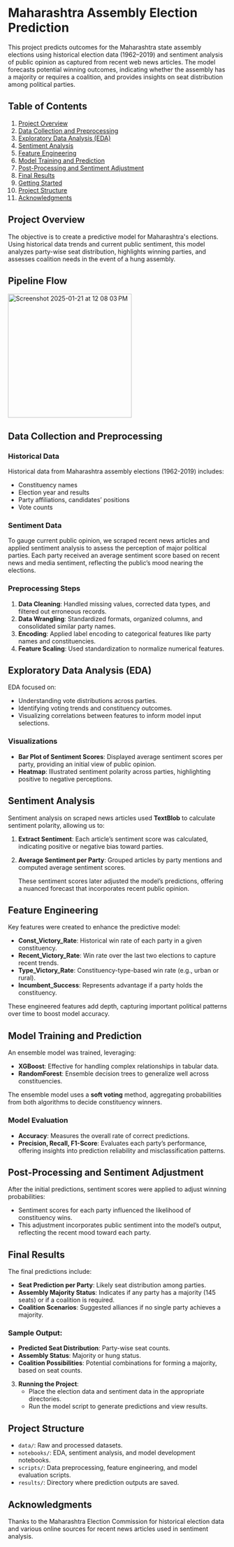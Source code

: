 # Maharashtra Assembly Election Prediction

This project predicts outcomes for the Maharashtra state assembly elections using historical election data (1962–2019) and sentiment analysis of public opinion as captured from recent web news articles. The model forecasts potential winning outcomes, indicating whether the assembly has a majority or requires a coalition, and provides insights on seat distribution among political parties.

## Table of Contents
1. [Project Overview](#project-overview)
2. [Data Collection and Preprocessing](#data-collection-and-preprocessing)
3. [Exploratory Data Analysis (EDA)](#exploratory-data-analysis-eda)
4. [Sentiment Analysis](#sentiment-analysis)
5. [Feature Engineering](#feature-engineering)
6. [Model Training and Prediction](#model-training-and-prediction)
7. [Post-Processing and Sentiment Adjustment](#post-processing-and-sentiment-adjustment)
8. [Final Results](#final-results)
9. [Getting Started](#getting-started)
10. [Project Structure](#project-structure)
11. [Acknowledgments](#acknowledgments)

## Project Overview
The objective is to create a predictive model for Maharashtra's elections. Using historical data trends and current public sentiment, this model analyzes party-wise seat distribution, highlights winning parties, and assesses coalition needs in the event of a hung assembly.

## Pipeline Flow
<img width="283" alt="Screenshot 2025-01-21 at 12 08 03 PM" src="https://github.com/user-attachments/assets/60b87e19-fae7-4c59-9097-200278514f80" />


## Data Collection and Preprocessing
### Historical Data
Historical data from Maharashtra assembly elections (1962-2019) includes:
- Constituency names
- Election year and results
- Party affiliations, candidates’ positions
- Vote counts

### Sentiment Data
To gauge current public opinion, we scraped recent news articles and applied sentiment analysis to assess the perception of major political parties. Each party received an average sentiment score based on recent news and media sentiment, reflecting the public’s mood nearing the elections.

### Preprocessing Steps
1. **Data Cleaning**: Handled missing values, corrected data types, and filtered out erroneous records.
2. **Data Wrangling**: Standardized formats, organized columns, and consolidated similar party names.
3. **Encoding**: Applied label encoding to categorical features like party names and constituencies.
4. **Feature Scaling**: Used standardization to normalize numerical features.

## Exploratory Data Analysis (EDA)
EDA focused on:
- Understanding vote distributions across parties.
- Identifying voting trends and constituency outcomes.
- Visualizing correlations between features to inform model input selections.

### Visualizations
- **Bar Plot of Sentiment Scores**: Displayed average sentiment scores per party, providing an initial view of public opinion.
- **Heatmap**: Illustrated sentiment polarity across parties, highlighting positive to negative perceptions.

## Sentiment Analysis
Sentiment analysis on scraped news articles used **TextBlob** to calculate sentiment polarity, allowing us to:
1. **Extract Sentiment**: Each article’s sentiment score was calculated, indicating positive or negative bias toward parties.
2. **Average Sentiment per Party**: Grouped articles by party mentions and computed average sentiment scores.
   
   These sentiment scores later adjusted the model’s predictions, offering a nuanced forecast that incorporates recent public opinion.

## Feature Engineering
Key features were created to enhance the predictive model:
- **Const_Victory_Rate**: Historical win rate of each party in a given constituency.
- **Recent_Victory_Rate**: Win rate over the last two elections to capture recent trends.
- **Type_Victory_Rate**: Constituency-type-based win rate (e.g., urban or rural).
- **Incumbent_Success**: Represents advantage if a party holds the constituency.

These engineered features add depth, capturing important political patterns over time to boost model accuracy.

## Model Training and Prediction
An ensemble model was trained, leveraging:
- **XGBoost**: Effective for handling complex relationships in tabular data.
- **RandomForest**: Ensemble decision trees to generalize well across constituencies.

The ensemble model uses a **soft voting** method, aggregating probabilities from both algorithms to decide constituency winners.

### Model Evaluation
- **Accuracy**: Measures the overall rate of correct predictions.
- **Precision, Recall, F1-Score**: Evaluates each party’s performance, offering insights into prediction reliability and misclassification patterns.

## Post-Processing and Sentiment Adjustment
After the initial predictions, sentiment scores were applied to adjust winning probabilities:
- Sentiment scores for each party influenced the likelihood of constituency wins.
- This adjustment incorporates public sentiment into the model’s output, reflecting the recent mood toward each party.

## Final Results
The final predictions include:
- **Seat Prediction per Party**: Likely seat distribution among parties.
- **Assembly Majority Status**: Indicates if any party has a majority (145 seats) or if a coalition is required.
- **Coalition Scenarios**: Suggested alliances if no single party achieves a majority.

### Sample Output:
- **Predicted Seat Distribution**: Party-wise seat counts.
- **Assembly Status**: Majority or hung status.
- **Coalition Possibilities**: Potential combinations for forming a majority, based on seat counts.

3. **Running the Project**:
   - Place the election data and sentiment data in the appropriate directories.
   - Run the model script to generate predictions and view results.

## Project Structure
- `data/`: Raw and processed datasets.
- `notebooks/`: EDA, sentiment analysis, and model development notebooks.
- `scripts/`: Data preprocessing, feature engineering, and model evaluation scripts.
- `results/`: Directory where prediction outputs are saved.

## Acknowledgments
Thanks to the Maharashtra Election Commission for historical election data and various online sources for recent news articles used in sentiment analysis.
